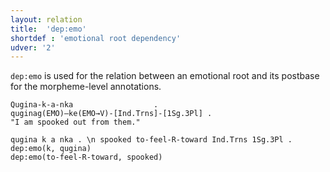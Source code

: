 ```yaml
---
layout: relation
title:  'dep:emo'
shortdef : 'emotional root dependency'
udver: '2'
---
```


`dep:emo` is used for the relation between an emotional root and its postbase for the morpheme-level annotations.

```
Qugina-k-a-nka					.
quginag(EMO)–ke(EMO→V)-[Ind.Trns]-[1Sg.3Pl]	.
"I am spooked out from them."
```

~~~ sdparse
qugina k a nka . \n spooked to-feel-R-toward Ind.Trns 1Sg.3Pl .
dep:emo(k, qugina)
dep:emo(to-feel-R-toward, spooked)
~~~
<!-- Interlanguage links updated Pá kvě 14 11:09:01 CEST 2021 -->
